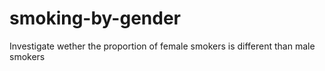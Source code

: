 # smoking-by-gender
Investigate wether the proportion of female smokers is different than male smokers
